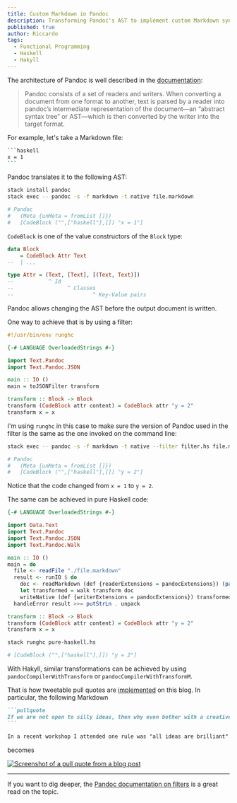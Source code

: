 ```yaml
---
title: Custom Markdown in Pandoc
description: Transforming Pandoc's AST to implement custom Markdown syntax.
published: true
author: Riccardo
tags:
  - Functional Programming
  - Haskell
  - Hakyll
---
```


The architecture of Pandoc is well described in the [documentation](https://pandoc.org/filters.html):

> Pandoc consists of a set of readers and writers. When converting a document from one format to another, text is parsed by a reader into pandoc’s intermediate representation of the document—an “abstract syntax tree” or AST—which is then converted by the writer into the target format.

For example, let's take a Markdown file:

````bash
```haskell
x = 1
```
````

Pandoc translates it to the following AST:

```bash
stack install pandoc
stack exec -- pandoc -s -f markdown -t native file.markdown

# Pandoc
#   (Meta {unMeta = fromList []})
#   [CodeBlock ("",["haskell"],[]) "x = 1"]
```

`CodeBlock` is one of the value constructors of the `Block` type:

```hs
data Block
    = CodeBlock Attr Text
--  | ...

type Attr = (Text, [Text], [(Text, Text)])
--           ^ Id
--                 ^ Classes
--                         ^ Key-Value pairs
```

Pandoc allows changing the AST before the output document is written.

One way to achieve that is by using a filter:

```hs
#!/usr/bin/env runghc

{-# LANGUAGE OverloadedStrings #-}

import Text.Pandoc
import Text.Pandoc.JSON

main :: IO ()
main = toJSONFilter transform

transform :: Block -> Block
transform (CodeBlock attr content) = CodeBlock attr "y = 2"
transform x = x
```

I'm using `runghc` in this case to make sure the version of Pandoc used in the filter is the same as the one invoked on the command line:

```bash
stack exec -- pandoc -s -f markdown -t native --filter filter.hs file.markdown

# Pandoc
#   (Meta {unMeta = fromList []})
#   [CodeBlock ("",["haskell"],[]) "y = 2"]
```

Notice that the code changed from `x = 1` to `y = 2`.

The same can be achieved in pure Haskell code:

```hs
{-# LANGUAGE OverloadedStrings #-}

import Data.Text
import Text.Pandoc
import Text.Pandoc.JSON
import Text.Pandoc.Walk

main :: IO ()
main = do
  file <- readFile "./file.markdown"
  result <- runIO $ do
    doc <- readMarkdown (def {readerExtensions = pandocExtensions}) (pack file)
    let transformed = walk transform doc
    writeNative (def {writerExtensions = pandocExtensions}) transformed
  handleError result >>= putStrLn . unpack

transform :: Block -> Block
transform (CodeBlock attr content) = CodeBlock attr "y = 2"
transform x = x
```

```bash
stack runghc pure-haskell.hs

# [CodeBlock ("",["haskell"],[]) "y = 2"]
```

With Hakyll, similar transformations can be achieved by using `pandocCompilerWithTransform` or `pandocCompilerWithTransformM`.

That is how tweetable pull quotes are [implemented](https://github.com/3v0k4/contact-page/commit/539d89253879e903f3350e187885e4ac1f72a165) on this blog. In particular, the following Markdown

````md
```pullquote
If we are not open to silly ideas, then why even bother with a creative activity in the first place?
```

In a recent workshop I attended one rule was "all ideas are brilliant". Yes, at first an idea could be raw, maybe even silly. However, by thinking outside the box, it may turn into something innovative. More often than not though, it will be a draw in the blank. Still, if we are not open to silly ideas, then why even bother with a creative activity in the first place? In fact, if you always do what you've always done, you'll always get what you've always got.
````

becomes

[![Screenshot of a pull quote from a blog post](https://odone.io/images/pull-quote.png)](https://odone.io/posts/2020-05-29-silly-questions.html)

---

If you want to dig deeper, the [Pandoc documentation on filters](https://pandoc.org/filters.html) is a great read on the topic.
